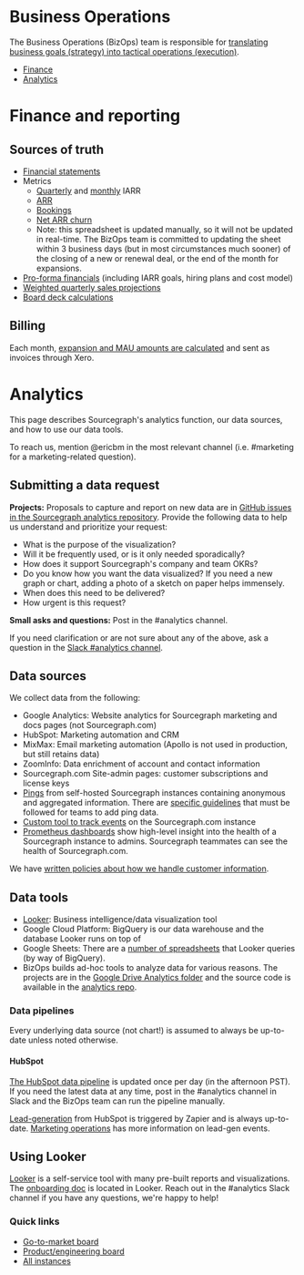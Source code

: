 # Business Operations

The Business Operations (BizOps) team is responsible for [translating business goals (strategy) into tactical operations (execution)](https://medium.com/business-startup-development-and-more/why-your-startup-also-needs-a-bizops-team-5d2e7d436a0).

- [Finance](#finance-and-reporting)
- [Analytics](#analytics)

# Finance and reporting

## Sources of truth
- [Financial statements](https://www.dropbox.com/home/Finance/Financial%20reports)
- Metrics
	- [Quarterly](https://docs.google.com/spreadsheets/d/1Ao3Nqw6gH3yAuZtICV3xo35kKKnI9oKXnvPuTQ0Fh9c/edit#gid=774643452&range=A36) and [monthly](https://docs.google.com/spreadsheets/d/1Ao3Nqw6gH3yAuZtICV3xo35kKKnI9oKXnvPuTQ0Fh9c/edit#gid=774643452&range=A120) IARR
	- [ARR](https://docs.google.com/spreadsheets/d/1Ao3Nqw6gH3yAuZtICV3xo35kKKnI9oKXnvPuTQ0Fh9c/edit#gid=508166254)
	- [Bookings](https://docs.google.com/spreadsheets/d/1Ao3Nqw6gH3yAuZtICV3xo35kKKnI9oKXnvPuTQ0Fh9c/edit#gid=0)
	- [Net ARR churn](https://docs.google.com/spreadsheets/d/1Ao3Nqw6gH3yAuZtICV3xo35kKKnI9oKXnvPuTQ0Fh9c/edit#gid=774643452&range=A39)
	- Note: this spreadsheet is updated manually, so it will not be updated in real-time. The BizOps team is committed to updating the sheet within 3 business days (but in most circumstances much sooner) of the closing of a new or renewal deal, or the end of the month for expansions. 
- [Pro-forma financials](https://docs.google.com/spreadsheets/d/1EkZ7O69-2jbgtacoFDrY8L6rP73Hlqp_syyVCnmGAFA/edit#gid=498016854) (including IARR goals, hiring plans and cost model)
- [Weighted quarterly sales projections](https://sourcegraph.looker.com/looks/614)
- [Board deck calculations](https://docs.google.com/spreadsheets/d/1iI1J40Pw5o9hDqhx658BQ9QeoFlm-OU8NfbeRY16l8Q/edit#gid=0)

## Billing

Each month, [expansion and MAU amounts are calculated](https://docs.google.com/spreadsheets/d/1tRcz3bNOho1TyWvrYSv37RIYcQs7I0i05-5eKwLq8TI/edit#gid=0) and sent as invoices through Xero. 

# Analytics

This page describes Sourcegraph's analytics function, our data sources, and how to use our data tools.

To reach us, mention @ericbm in the most relevant channel (i.e. #marketing for a marketing-related question).

## Submitting a data request

**Projects:** Proposals to capture and report on new data are in [GitHub issues in the Sourcegraph analytics repository](https://github.com/sourcegraph/analytics/issues). Provide the following data to help us understand and prioritize your request:

- What is the purpose of the visualization?
- Will it be frequently used, or is it only needed sporadically?
- How does it support Sourcegraph's company and team OKRs?
- Do you know how you want the data visualized? If you need a new graph or chart, adding a photo of a sketch on paper helps immensely.
- When does this need to be delivered?
- How urgent is this request?

**Small asks and questions:** Post in the #analytics channel. 

If you need clarification or are not sure about any of the above, ask a question in the [Slack #analytics channel](https://sourcegraph.slack.com/archives/CN4FC7XT4).

## Data sources

We collect data from the following:

* Google Analytics: Website analytics for Sourcegraph marketing and docs pages (not Sourcegraph.com)
* HubSpot: Marketing automation and CRM
* MixMax: Email marketing automation (Apollo is not used in production, but still retains data)
* ZoomInfo:  Data enrichment of account and contact information
* Sourcegraph.com Site-admin pages: customer subscriptions and license keys
* [Pings](https://docs.sourcegraph.com/admin/pings) from self-hosted Sourcegraph instances containing anonymous and aggregated information. There are [specific guidelines](../engineering/adding_ping_data.md) that must be followed for teams to add ping data. 
* [Custom tool to track events](https://github.com/sourcegraph/sourcegraph/issues/5486) on the Sourcegraph.com instance
* [Prometheus dashboards](https://sourcegraph.com/-/debug/grafana/?orgId=1) show high-level insight into the health of a Sourcegraph instance to admins. Sourcegraph teammates can see the health of Sourcegraph.com. 

We have [written policies about how we handle customer information](customer_data_policy.md). 
	
## Data tools

* [Looker](https://sourcegraph.looker.com/projects/sourcegraph_events/files/1_home.md): Business intelligence/data visualization tool
* Google Cloud Platform: BigQuery is our data warehouse and the database Looker runs on top of
* Google Sheets: There are a [number of spreadsheets](https://drive.google.com/drive/folders/1vOyhFO90FjHe-bwnHOZeljHLuhXL2BAv) that Looker queries (by way of BigQuery).
* BizOps builds ad-hoc tools to analyze data for various reasons. The projects are in the [Google Drive Analytics folder](https://drive.google.com/drive/folders/13b2PJqiQzjLMrM2ZAjlsax0fT_DQlxFm) and the source code is available in the [analytics repo](https://github.com/sourcegraph/analytics).

### Data pipelines

Every underlying data source (not chart!) is assumed to always be up-to-date unless noted otherwise.

#### HubSpot

[The HubSpot data pipeline](https://github.com/sourcegraph/analytics/tree/master/HubSpot%20ETL) is updated once per day (in the afternoon PST).  If you need the latest data at any time, post in the #analytics channel in Slack and the BizOps team can run the pipeline manually. 

[Lead-generation](https://docs.google.com/spreadsheets/d/16S3xlcY7DmpcfKZYD-3VHUsaPLiYHyisu8cD_gZpv0Q/edit#gid=0) from HubSpot is triggered by Zapier and is always up-to-date. [Marketing operations](../marketing/marketing_operations.md#maintaining-data-pipelines) has more information on lead-gen events. 

## Using Looker

[Looker](https://sourcegraph.looker.com/) is a self-service tool with many pre-built reports and visualizations. The [onboarding doc](https://sourcegraph.looker.com/projects/sourcegraph_events/files/1_home.md) is located in Looker. Reach out in the #analytics Slack channel if you have any questions, we're happy to help!

### Quick links
* [Go-to-market board](https://sourcegraph.looker.com/browse/boards/2)
* [Product/engineering board](https://sourcegraph.looker.com/browse/boards/5)
* [All instances](https://sourcegraph.looker.com/looks/436)
